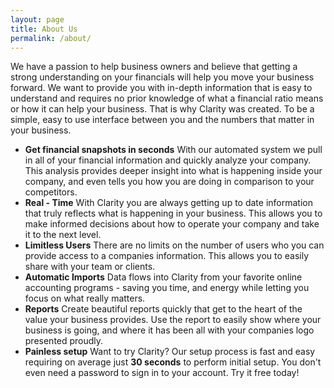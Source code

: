 ```yaml
---
layout: page
title: About Us
permalink: /about/
---
```


We have a passion to help business owners and believe that getting a strong understanding on your financials will help you move your business forward. We want to provide you with in-depth information that is easy to understand and requires no prior knowledge of what a financial ratio means or how it can help your business. That is why Clarity was created. To be a simple, easy to use interface between you and the numbers that matter in your business.

- **Get financial snapshots in seconds**
With our automated system we pull in all of your financial information and quickly analyze your company. This analysis provides deeper insight into what is happening inside your company, and even tells you how you are doing in comparison to your competitors.
- **Real - Time**
With Clarity you are always getting up to date information that truly reflects what is happening in your business. This allows you to make informed decisions about how to operate your company and take it to the next level.
- **Limitless Users**
There are no limits on the number of users who you can provide access to a companies information. This allows you to easily share with your team or clients.
- **Automatic Imports**
Data flows into Clarity from your favorite online accounting programs - saving you time, and energy while letting you focus on what really matters.
- **Reports**
Create beautiful reports quickly that get to the heart of the value your business provides. Use the report to easily show where your business is going, and where it has been all with your companies logo presented proudly.
- **Painless setup**
Want to try Clarity? Our setup process is fast and easy requiring on average just **30 seconds** to perform initial setup. You don't even need a password to sign in to your account. Try it free today!

